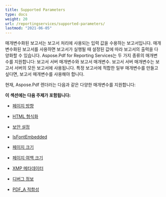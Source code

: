 ```yaml
---
title: Supported Parameters
type: docs
weight: 20
url: /reportingservices/supported-parameters/
lastmod: "2021-06-05"
---
```


매개변수화된 보고서는 보고서 처리에 사용되는 입력 값을 수용하는 보고서입니다. 매개변수화된 보고서를 사용하면 보고서가 실행될 때 설정된 값에 따라 보고서의 출력을 다양화할 수 있습니다. Aspose.Pdf for Reporting Services는 두 가지 종류의 매개변수를 지원합니다: 보고서 서버 매개변수와 보고서 매개변수. 보고서 서버 매개변수는 보고서 서버의 모든 보고서에 사용됩니다. 특정 보고서에 적합한 일부 매개변수를 만들고 싶다면, 보고서 매개변수를 사용해야 합니다.

현재, Aspose.Pdf 렌더러는 다음과 같은 다양한 매개변수를 지원합니다:

**이 섹션에는 다음 주제가 포함됩니다:**

- [페이지 방향](/pdf/reportingservices/page-orientation/)
- [HTML 형식화](/pdf/reportingservices/html-formatting/)
- [보안 설정](/pdf/reportingservices/security-setting/)
- [IsFontEmbedded](/pdf/reportingservices/isfontembedded/)

- [페이지 크기](/pdf/reportingservices/pagesize/)
- [페이지 여백 크기](/pdf/reportingservices/page-margin-size/)
- [XMP 메타데이터](/pdf/reportingservices/xmp-metadata/)
- [디버그 정보](/pdf/reportingservices/debug-information/)
- [PDF_A 적합성](/pdf/reportingservices/pdf_a-conformance/)